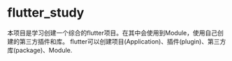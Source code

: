 # flutter_study
本项目是学习创建一个综合的flutter项目。在其中会使用到Module，使用自己创建的第三方插件和库。
   flutter可以创建项目(Application)、插件(plugin)、第三方库(package)、Module.
